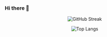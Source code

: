 ### Hi there 👋

<p align="center">
  <img src="https://streak-stats.demolab.com/?user=Bouchet07&theme=one-dark-pro&hide_border=true" alt="GitHub Streak"/>
</p>

<p align="center">
  <img src="https://github-readme-stats.vercel.app/api/top-langs/?username=Bouchet07&layout=compact&theme=dracula" alt="Top Langs"/>
</p>

<!--
**Bouchet07/Bouchet07** is a ✨ _special_ ✨ repository because its `README.md` (this file) appears on your GitHub profile.

Here are some ideas to get you started:

- 🔭 I’m currently working on ...
- 🌱 I’m currently learning ...
- 👯 I’m looking to collaborate on ...
- 🤔 I’m looking for help with ...
- 💬 Ask me about ...
- 📫 How to reach me: ...
- 😄 Pronouns: ...
- ⚡ Fun fact: ...
-->
